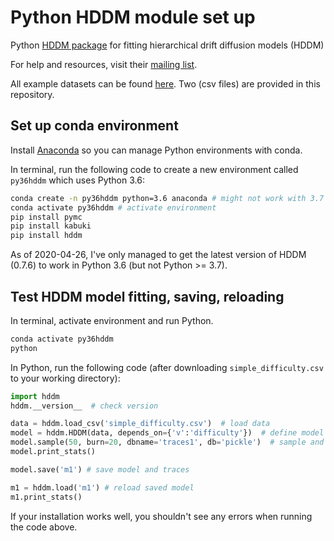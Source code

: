 # Python HDDM module set up

Python [HDDM package](http://ski.clps.brown.edu/hddm_docs/) for fitting hierarchical drift diffusion models (HDDM)

For help and resources, visit their [mailing list](https://groups.google.com/group/hddm-users/).

All example datasets can be found [here](https://github.com/hddm-devs/hddm/tree/master/hddm/examples). Two (csv files) are provided in this repository.

## Set up conda environment

Install [Anaconda](https://www.anaconda.com/) so you can manage Python environments with conda.

In terminal, run the following code to create a new environment called `py36hddm` which uses Python 3.6:

```bash
conda create -n py36hddm python=3.6 anaconda # might not work with 3.7 or above!
conda activate py36hddm # activate environment
pip install pymc
pip install kabuki
pip install hddm
```

As of 2020-04-26, I've only managed to get the latest version of HDDM (0.7.6) to work in Python 3.6 (but not Python >= 3.7).

## Test HDDM model fitting, saving, reloading

In terminal, activate environment and run Python.

```bash
conda activate py36hddm
python
```

In Python, run the following code (after downloading `simple_difficulty.csv` to your working directory):

```python
import hddm
hddm.__version__  # check version

data = hddm.load_csv('simple_difficulty.csv')  # load data
model = hddm.HDDM(data, depends_on={'v':'difficulty'})  # define model
model.sample(50, burn=20, dbname='traces1', db='pickle')  # sample and save traces
model.print_stats() 

model.save('m1') # save model and traces

m1 = hddm.load('m1') # reload saved model
m1.print_stats()
```

If your installation works well, you shouldn't see any errors when running the code above. 